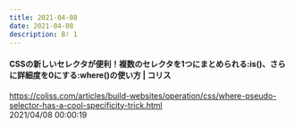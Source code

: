 ```yaml
---
title: 2021-04-08
date: 2021-04-08
description: B! 1
---
```


#### CSSの新しいセレクタが便利！複数のセレクタを1つにまとめられる:is()、さらに詳細度を0にする:where()の使い方 | コリス
https://coliss.com/articles/build-websites/operation/css/where-pseudo-selector-has-a-cool-specificity-trick.html<br>
2021/04/08 00:00:19<br>


